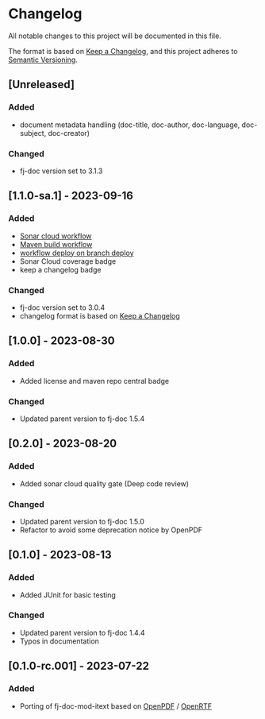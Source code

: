 # Changelog

All notable changes to this project will be documented in this file.

The format is based on [Keep a Changelog](https://keepachangelog.com/en/1.1.0/),
and this project adheres to [Semantic Versioning](https://semver.org/spec/v2.0.0.html).

## [Unreleased]

### Added

- document metadata handling (doc-title, doc-author, doc-language, doc-subject, doc-creator)

### Changed

- fj-doc version set to 3.1.3

## [1.1.0-sa.1] - 2023-09-16

### Added

- [Sonar cloud workflow](.github/workflows/sonarcloud-maven.yml)
- [Maven build workflow](.github/workflows/build_maven_package.yml)
- [workflow deploy on branch deploy](.github/workflows/deploy_maven_package.yml)
- Sonar Cloud coverage badge
- keep a changelog badge

### Changed

- fj-doc version set to 3.0.4
- changelog format is based on [Keep a Changelog](https://keepachangelog.com/en/1.1.0/)

## [1.0.0] - 2023-08-30

### Added

- Added license and maven repo central badge

### Changed

- Updated parent version to fj-doc 1.5.4

## [0.2.0] - 2023-08-20

### Added

- Added sonar cloud quality gate (Deep code review)

### Changed

- Updated parent version to fj-doc 1.5.0
- Refactor to avoid some deprecation notice by OpenPDF

## [0.1.0] - 2023-08-13

### Added

- Added JUnit for basic testing

### Changed

- Updated parent version to fj-doc 1.4.4
- Typos in documentation

## [0.1.0-rc.001] - 2023-07-22

### Added

- Porting of fj-doc-mod-itext based on [OpenPDF](https://github.com/LibrePDF/OpenPDF) / [OpenRTF](https://github.com/LibrePDF/OpenRTF)
